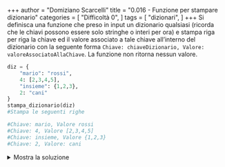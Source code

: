 +++
author = "Domiziano Scarcelli"
title = "0.016 - Funzione per stampare dizionario"
categories = [
    "Difficoltà 0",
]
tags = [
    "dizionari",
]
+++
Si definisca una funzione che preso in input un dizionario qualsiasi (ricorda che le chiavi possono essere solo stringhe o interi per ora) e stampa riga per riga la chiave ed il valore associato a tale chiave all’interno del dizionario con la seguente forma `Chiave: chiaveDizionario, Valore: valoreAssociatoAllaChiave`. La funzione non ritorna nessun valore.

```python
diz = {
	"mario": "rossi",
	4: [2,3,4,5],
	"insieme": {1,2,3},
	2: "cani"
}
stampa_dizionario(diz)
#Stampa le seguenti righe

#Chiave: mario, Valore rossi
#Chiave: 4, Valore [2,3,4,5]
#Chiave: insieme, Valore {1,2,3}
#Chiave: 2, Valore: cani

```
<details>
<summary>Mostra la soluzione</summary>
> TODO: Da inserire

</details>
